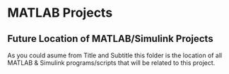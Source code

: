 # MATLAB Projects
## Future Location of MATLAB/Simulink Projects
As you could asume from Title and Subtitle this folder is the location of all MATLAB & Simulink programs/scripts that will be related to this project.

